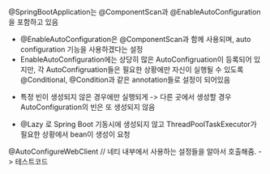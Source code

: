@SpringBootApplication는 @ComponentScan과 @EnableAutoConfiguration을 포함하고 있음
- @EnableAutoConfiguration은 @ComponentScan과 함께 사용되며, auto configuration 기능을 사용하겠다는 설정
- EnableAutoConfiguration에는 상당히 많은 AutoConfigruation이 등록되어 있지만, 각 AutoConfigruation들은 필요한 상황에만 자신이 실행될 수 있도록 @Conditional, @Condition과 같은 annotation들로 설정이 되어있음
* 특정 빈이 생성되지 않은 경우에만 실행되게 -> 다른 곳에서 생성할 경우 AutoConfiguration의 빈은 또 생성되지 않음
- @Lazy 로 Spring Boot 기동시에 생성되지 않고 ThreadPoolTaskExecutor가 필요한 상황에서 bean이 생성이 요청


@AutoConfigureWebClient // 네티 내부에서 사용하는 설정들을 알아서 호출해줌. -> 테스트코드
